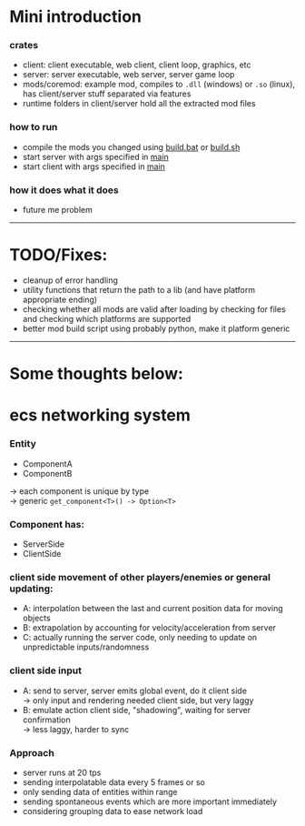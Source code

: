 # Mini introduction
### crates
- client: client executable, web client, client loop, graphics, etc
- server: server executable, web server, server game loop
- mods/coremod: example mod, compiles to `.dll` (windows) or `.so` (linux), has client/server stuff separated via features
- runtime folders in client/server hold all the extracted mod files

### how to run
- compile the mods you changed using [build.bat](../mods/coremod/build.bat) or [build.sh](../mods/coremod/build.sh)
- start server with args specified in [main](../server/src/main.rs)
- start client with args specified in [main](../client/src/main.rs)

### how it does what it does
- future me problem
---
# TODO/Fixes:
- cleanup of error handling
- utility functions that return the path to a lib (and have platform appropriate ending)
- checking whether all mods are valid after loading by checking for files and checking which platforms are supported
- better mod build script using probably python, make it platform  generic

---
# Some thoughts below:
# ecs networking system

### Entity
- ComponentA
- ComponentB

-> each component is unique by type<br>
-> generic `get_component<T>() -> Option<T>`

### Component has:
- ServerSide
- ClientSide

### client side movement of other players/enemies or general updating:
- A: interpolation between the last and current position data for moving objects
- B: extrapolation by accounting for velocity/acceleration from server
- C: actually running the server code, only needing to update on unpredictable inputs/randomness

### client side input
- A: send to server, server emits global event, do it client side<br>
  -> only input and rendering needed client side, but very laggy
- B: emulate action client side, "shadowing", waiting for server confirmation<br>
  -> less laggy, harder to sync

### Approach
- server runs at 20 tps
- sending interpolatable data every 5 frames or so
- only sending data of entities within range
- sending spontaneous events which are more important immediately
- considering grouping data to ease network load